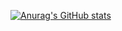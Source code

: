 [![Anurag's GitHub stats](https://github-readme-stats.vercel.app/api?username=spyhimself)](https://github.com/anuraghazra/github-readme-stats)
